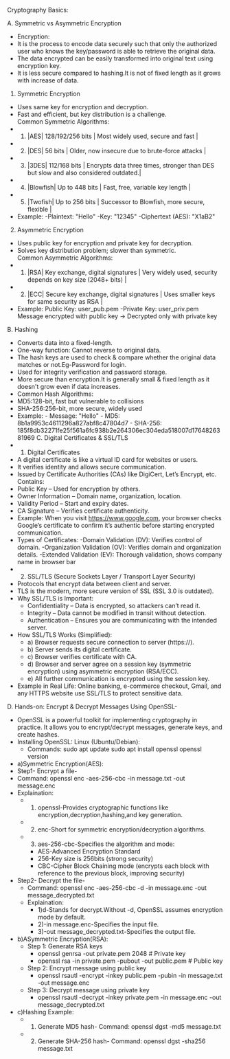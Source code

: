 Cryptography Basics:

A. Symmetric vs Asymmetric Encryption
 - Encryption:
  - It is the process to encode data securely such that only the authorized user who knows the key/password is able to retrieve the original data.
  - The data encrypted can be easily transformed into original text using encryption key.
  - It is less secure compared to hashing.It is not of fixed length as it grows with increase of data.
 1. Symmetric Encryption
  - Uses same key for encryption and decryption.  
  - Fast and efficient, but key distribution is a challenge.  
  Common Symmetric Algorithms:
  - 1) |AES| 128/192/256 bits | Most widely used, secure and fast |
  - 2) |DES| 56 bits | Older, now insecure due to brute-force attacks |
  - 3) |3DES| 112/168 bits | Encrypts data three times, stronger than DES but slow and also considered outdated.|
  - 4) |Blowfish| Up to 448 bits | Fast, free, variable key length |
  - 5) |Twofish| Up to 256 bits | Successor to Blowfish, more secure, flexible |
  - Example: -Plaintext: "Hello" -Key: "12345" -Ciphertext (AES): "X1aB2"
 2. Asymmetric Encryption
  - Uses public key for encryption and private key for decryption.  
  - Solves key distribution problem; slower than symmetric.  
  Common Asymmetric Algorithms:
  - 1) |RSA| Key exchange, digital signatures | Very widely used, security depends on key         size (2048+ bits) |
  - 2) |ECC| Secure key exchange, digital signatures | Uses smaller keys for same security        as RSA |
  - Example: Public Key: user_pub.pem -Private Key: user_priv.pem
           Message encrypted with public key → Decrypted only with private key 

B. Hashing
  - Converts data into a fixed-length.
  - One-way function: Cannot reverse to original data.
  - The hash keys are used to check & compare whether the original data matches or not.Eg-Password for login.
  - Used for integrity verification and password storage.
  - More secure than encryption.It is generally small & fixed length as it doesn't grow even if data increases.
  - Common Hash Algorithms: 
  - MD5:128-bit, fast but vulnerable to collisions  
  - SHA-256:256-bit, more secure, widely used  
  - Example:
             - Message: "Hello"
             - MD5: 8b1a9953c4611296a827abf8c47804d7
             - SHA-256: 185f8db32271fe25f561a6fc938b2e264306ec304eda518007d1764826381969
C. Digital Certificates & SSL/TLS
 - 1. Digital Certificates
  - A digital certificate is like a virtual ID card for websites or users.
  - It verifies identity and allows secure communication.
  - Issued by Certificate Authorities (CAs) like DigiCert, Let’s Encrypt, etc.
  Contains:
  - Public Key – Used for encryption by others.
  - Owner Information – Domain name, organization, location.
  - Validity Period – Start and expiry dates.
  - CA Signature – Verifies certificate authenticity.
  - Example:
  When you visit https://www.google.com, your browser checks Google’s certificate to confirm it’s authentic      before starting encrypted communication.
  - Types of Certificates:
    -Domain Validation (DV): Verifies control of domain.
    -Organization Validation (OV): Verifies domain and organization details.
    -Extended Validation (EV): Thorough validation, shows company name in browser bar
 - 2. SSL/TLS (Secure Sockets Layer / Transport Layer Security)
  - Protocols that encrypt data between client and server.
  - TLS is the modern, more secure version of SSL (SSL 3.0 is outdated).
  - Why SSL/TLS is Important:
    - Confidentiality – Data is encrypted, so attackers can’t read it.
    - Integrity – Data cannot be modified in transit without detection.
    - Authentication – Ensures you are communicating with the intended server.
  - How SSL/TLS Works (Simplified):
    - a) Browser requests secure connection to server (https://).
    - b) Server sends its digital certificate.
    - c) Browser verifies certificate with CA.
    - d) Browser and server agree on a session key (symmetric encryption) using asymmetric encryption (RSA/ECC).
    - e) All further communication is encrypted using the session key.
  - Example in Real Life: Online banking, e-commerce checkout, Gmail, and any HTTPS website use SSL/TLS to protect sensitive data.
    
D. Hands-on: Encrypt & Decrypt Messages Using OpenSSL- 
 - OpenSSL is a powerful toolkit for implementing cryptography in practice. It allows you to encrypt/decrypt messages, generate keys, and create hashes.
 - Installing OpenSSL: Linux (Ubuntu/Debian):
   - Commands: sudo apt update
             sudo apt install openssl
             openssl version
 - a)Symmetric Encryption(AES):
  - Step1- Encrypt a file-
   - Command: openssl enc -aes-256-cbc -in message.txt -out message.enc
   - Explaination:
     - 1) openssl-Provides cryptographic functions like encryption,decryption,hashing,and key generation.
     - 2) enc-Short for symmetric encryption/decryption algorithms.
     - 3) aes-256-cbc-Specifies the algorithm and mode:
       - AES-Advanced Encryption Standard
       - 256-Key size is 256bits (strong security)
       - CBC-Cipher Block Chaining mode (encrypts each block with reference to the previous block, improving security)          
  - Step2- Decrypt the file-
    - Command: openssl enc -aes-256-cbc -d -in message.enc -out message_decrypted.txt
    - Explaination:
      - 1)d-Stands for decrypt.Without -d, OpenSSL assumes encryption mode  by default.
      - 2)-in message.enc-Specifies the input file.
      - 3)-out message_decrypted.txt-Specifies the output file.
 - b)ASymmetric Encryption(RSA):
    - Step 1: Generate RSA keys
       - openssl genrsa -out private.pem 2048   # Private key
       - openssl rsa -in private.pem -pubout -out public.pem  # Public key
    - Step 2: Encrypt message using public key
       - openssl rsautl -encrypt -inkey public.pem -pubin -in message.txt -out message.enc
    - Step 3: Decrypt message using private key
       - openssl rsautl -decrypt -inkey private.pem -in message.enc -out message_decrypted.txt
  - c)Hashing Example:
     - 1) Generate MD5 hash- Command: openssl dgst -md5 message.txt
     - 2) Generate SHA-256 hash- Command: openssl dgst -sha256 message.txt
